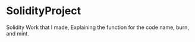 # SolidityProject
Solidity Work that I made, Explaining the function for the code name, burn, and mint.
